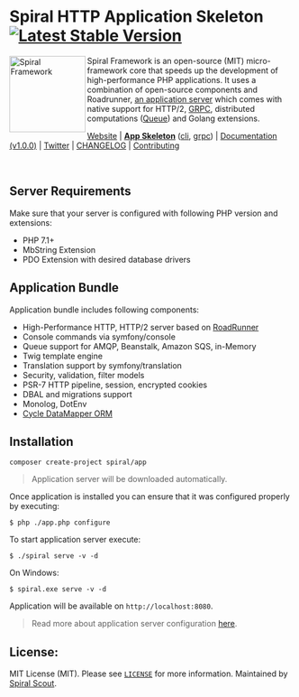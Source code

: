 # Spiral HTTP Application Skeleton [![Latest Stable Version](https://poser.pugx.org/spiral/app/version)](https://packagist.org/packages/spiral/app)

<img src="https://raw.githubusercontent.com/spiral/guide/master/resources/logo.png" height="135px" alt="Spiral Framework" align="left"/>

Spiral Framework is an open-source (MIT) micro-framework core that speeds up the development of high-performance PHP applications. It uses a combination of open-source components and Roadrunner, [an application server](https://github.com/spiral/roadrunner) which comes with native support for HTTP/2, [GRPC](https://grpc.io/), distributed computations ([Queue](https://github.com/spiral/jobs)) and Golang extensions.

[Website](https://spiral-framework.com) | <b>[App Skeleton](https://github.com/spiral/app)</b> ([cli](https://github.com/spiral/app-cli), [grpc](https://github.com/spiral/app-grpc)) | [Documentation (v1.0.0)](https://github.com/spiral/guide) | [Twitter](https://twitter.com/spiralphp) | [CHANGELOG](/CHANGELOG.md) | [Contributing](https://github.com/spiral/guide/blob/master/contributing.md)

<br/>

Server Requirements
--------
Make sure that your server is configured with following PHP version and extensions:
* PHP 7.1+
* MbString Extension
* PDO Extension with desired database drivers

Application Bundle
--------
Application bundle includes following components:
* High-Performance HTTP, HTTP/2 server based on [RoadRunner](https://roadrunner.dev)
* Console commands via symfony/console
* Queue support for AMQP, Beanstalk, Amazon SQS, in-Memory
* Twig template engine
* Translation support by symfony/translation
* Security, validation, filter models
* PSR-7 HTTP pipeline, session, encrypted cookies
* DBAL and migrations support
* Monolog, DotEnv
* [Cycle DataMapper ORM](https://github.com/cycle)

Installation
--------
```
composer create-project spiral/app
```

> Application server will be downloaded automatically.

Once application is installed you can ensure that it was configured properly by executing:

```
$ php ./app.php configure
```

To start application server execute:

```
$ ./spiral serve -v -d
```

On Windows:

```$xslt
$ spiral.exe serve -v -d
```

Application will be available on `http://localhost:8080`.

> Read more about application server configuration [here](https://roadrunner.dev/docs).

License:
--------
MIT License (MIT). Please see [`LICENSE`](./LICENSE) for more information. Maintained by [Spiral Scout](https://spiralscout.com).
